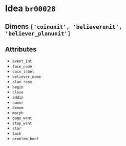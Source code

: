 # Idea `br00028`

## Dimens `['coinunit', 'believerunit', 'believer_planunit']`

## Attributes
- `event_int`
- `face_name`
- `coin_label`
- `believer_name`
- `plan_rope`
- `begin`
- `close`
- `addin`
- `numor`
- `denom`
- `morph`
- `gogo_want`
- `stop_want`
- `star`
- `task`
- `problem_bool`
